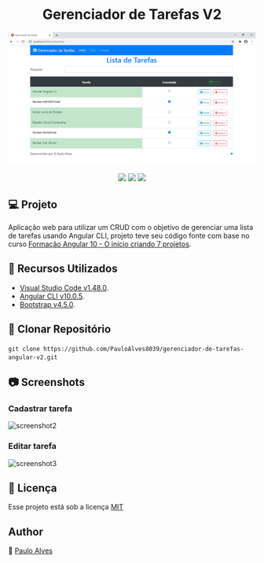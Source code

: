 <h1 align="center">Gerenciador de Tarefas V2</h1>

![Screenshot1](https://github.com/PauloAlves8039/gerenciador-de-tarefas-angular-v2/blob/master/src/assets/img/screenshot1.png)

<p align="center">
  <a href="https://cli.angular.io/"><img src="https://img.shields.io/badge/angular-CLI-red"></a>
  <a href="https://getbootstrap.com/docs/4.5/getting-started/introduction/"><img src="https://img.shields.io/badge/bootstrap-v4.5.2-blueviolet"></a>
  <a href="https://github.com/PauloAlves8039/gerenciador-de-tarefas-angular-v2/blob/master/LICENSE.md"><img src="https://img.shields.io/badge/license-MIT-%2376EE00"></a>
</p>


## :computer: Projeto

Aplicação web para utilizar um CRUD com o objetivo de gerenciar uma lista de tarefas usando Angular CLI, projeto teve seu código fonte com base no curso [Formação Angular 10 - O início criando 7 projetos](https://www.udemy.com/course/formacao-angular-inicio-criando-7-projetos/).  

## :wrench: Recursos Utilizados
- [Visual Studio Code v1.48.0](https://code.visualstudio.com/).
- [Angular CLI v10.0.5](https://cli.angular.io/).
- [Bootstrap v4.5.0](https://getbootstrap.com/docs/4.5/getting-started/introduction/).

## :floppy_disk: Clonar Repositório

```git clone https://github.com/PauloAlves8039/gerenciador-de-tarefas-angular-v2.git```

## :camera: Screenshots

### Cadastrar tarefa

![screenshot2](https://github.com/PauloAlves8039/gerenciador-de-tarefas-angular-v2/blob/master/src/assets/img/screenshot2.png)

### Editar tarefa

![screenshot3](https://github.com/PauloAlves8039/gerenciador-de-tarefas-angular-v2/blob/master/src/assets/img/screenshot3.png)


## :pencil: Licença
Esse projeto está sob a licença [MIT](https://github.com/PauloAlves8039/gerenciador-de-tarefas-angular-v2/blob/master/LICENSE.md)


## Author
:boy: [Paulo Alves](https://github.com/PauloAlves8039)
